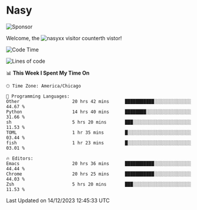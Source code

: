# Nasy

<!--
<p align="center">
<img height="200" src="https://github-readme-stats.vercel.app/api?username=nasyxx&count_private=true&show_icons=true&theme=dracula&include_all_commits=true"/>
<img height="200" src="https://github-readme-stats.vercel.app/api/top-langs/?username=nasyxx&theme=dracula&hide=html,jupyter+notebook&count_private=true&show_icons=true"/>
</p>

  
----------------
-->

![Sponsor](https://img.shields.io/static/v1.svg?label=Sponsor&message=%E2%9D%A4&logo=GitHub&style=flat&color=pink)
 
Welcome, the ![nasyxx visitor counter](https://count.getloli.com/get/@nasyxx?theme=rule34)th vistor!
 
<!--START_SECTION:waka-->
![Code Time](http://img.shields.io/badge/Code%20Time-4%2C112%20hrs%204%20mins-blue)

![Lines of code](https://img.shields.io/badge/From%20Hello%20World%20I%27ve%20Written-6.3%20million%20lines%20of%20code-blue)

📊 **This Week I Spent My Time On** 

```text
🕑︎ Time Zone: America/Chicago

💬 Programming Languages: 
Other                    20 hrs 42 mins      ███████████░░░░░░░░░░░░░░   44.67 % 
Python                   14 hrs 40 mins      ████████░░░░░░░░░░░░░░░░░   31.66 % 
sh                       5 hrs 20 mins       ███░░░░░░░░░░░░░░░░░░░░░░   11.53 % 
TOML                     1 hr 35 mins        █░░░░░░░░░░░░░░░░░░░░░░░░   03.44 % 
fish                     1 hr 23 mins        █░░░░░░░░░░░░░░░░░░░░░░░░   03.01 % 

🔥 Editors: 
Emacs                    20 hrs 36 mins      ███████████░░░░░░░░░░░░░░   44.44 % 
Chrome                   20 hrs 25 mins      ███████████░░░░░░░░░░░░░░   44.03 % 
Zsh                      5 hrs 20 mins       ███░░░░░░░░░░░░░░░░░░░░░░   11.53 % 
```


 Last Updated on 14/12/2023 12:45:33 UTC
<!--END_SECTION:waka-->

<!-- ![visitors](https://visitor-badge.laobi.icu/badge?page_id=nasyxx.nasyxx) -->
